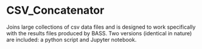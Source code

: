 # CSV_Concatenator
Joins large collections of csv data files and is designed to work specifically with the results files produced by BASS.
Two versions (identical in nature) are included: a python script and Jupyter notebook.
